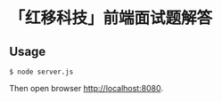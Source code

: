 # 「红移科技」前端面试题解答

## Usage

```
$ node server.js
```

Then open browser [http://localhost:8080](http://localhost:8080).